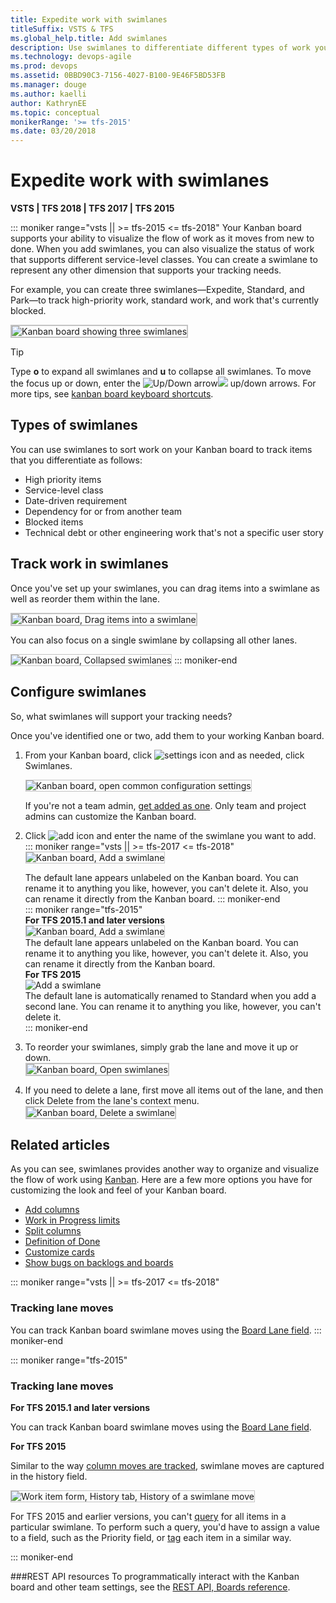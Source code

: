 ```yaml
---
title: Expedite work with swimlanes
titleSuffix: VSTS & TFS
ms.global_help.title: Add swimlanes
description: Use swimlanes to differentiate different types of work you track on the Kanban board in Visual Studio Team Services & Team Foundation Server 
ms.technology: devops-agile
ms.prod: devops
ms.assetid: 0BBD90C3-7156-4027-B100-9E46F5BD53FB
ms.manager: douge
ms.author: kaelliauthor: KathrynEE
ms.topic: conceptual
monikerRange: '>= tfs-2015'
ms.date: 03/20/2018
---
```


# Expedite work with swimlanes

<b>VSTS | TFS 2018 | TFS 2017 | TFS 2015</b> 

::: moniker range="vsts || >= tfs-2015 <= tfs-2018"
Your Kanban board supports your ability to visualize the flow of work as it moves from new to done. When you add swimlanes, you can also visualize the status of work that supports different service-level classes. You can create a swimlane to represent any other dimension that supports your tracking needs.    

For example, you can create three swimlanes&mdash;Expedite, Standard, and Park&mdash;to track high-priority work, standard work, and work that's currently blocked.  

<img src="_img/ALM_EW_IntroChart_3C.png" alt="Kanban board showing three swimlanes" style="border: 2px solid #C3C3C3;" />

> [!TIP]
>Type **o** to expand all swimlanes and **u** to collapse all swimlanes. To move the focus up or down, enter the ![Up/Down arrow](../_img/icons/Arrow_Up.png)![ ](../_img/icons/Arrow_Down.png) up/down arrows. For more tips, see [kanban board keyboard shortcuts](kanban-board-keyboard-shortcuts.md).


## Types of swimlanes  
You can use swimlanes to sort work on your Kanban board to track items that you differentiate as follows: 
*	High priority items  
*	Service-level class  
*	Date-driven requirement  
*	Dependency for or from another team   
*	Blocked items  
*	Technical debt or other engineering work that's not a specific user story  

## Track work in swimlanes  
Once you've set up your swimlanes, you can drag items into a swimlane as well as reorder them within the lane.  

<img src="_img/ALM_EW_MoveToNewLane.png" alt="Kanban board, Drag items into a swimlane" style="border: 2px solid #C3C3C3;" />

You can also focus on a single swimlane by collapsing all other lanes.

<img src="_img/ALM_EW_CollapseLanes.png" alt="Kanban board, Collapsed swimlanes" style="border: 1px solid #C3C3C3;" /> 
::: moniker-end

	
## Configure swimlanes 
So, what swimlanes will support your tracking needs?  

Once you've identified one or two, add them to your working Kanban board.  

1. From your Kanban board, click ![settings icon](../_img/icons/team-settings-gear-icon.png) and as needed, click Swimlanes.  

	<img src="../../boards/boards/_img/kanban-card-customize-open-settings.png" alt="Kanban board, open common configuration settings" style="border: 1px solid #C3C3C3;" /> 

	If you're not a team admin, [get added as one](../../organizations/settings/add-team-administrator.md). Only team and project admins can customize the Kanban board.

2.	Click ![add icon](../_img/icons/add_icon.png) and enter the name of the swimlane you want to add.       
	::: moniker range="vsts || >= tfs-2017 <= tfs-2018"    	
	<img src="_img/kanban-board-add-swimlane.png" alt="Kanban board, Add a swimlane" style="border: 1px solid #C3C3C3;" />     

	The default lane appears unlabeled on the Kanban board. You can rename it to anything you like, however, you can't delete it. Also, you can rename it directly from the Kanban board.
	::: moniker-end   
	::: moniker range="tfs-2015"   
	**For TFS 2015.1 and later versions**       
	<img src="_img/kanban-board-add-swimlane.png" alt="Kanban board, Add a swimlane" style="border: 1px solid #C3C3C3;" />     
	The default lane appears unlabeled on the Kanban board. You can rename it to anything you like, however, you can't delete it. Also, you can rename it directly from the Kanban board.    
	**For TFS 2015**    
	![Add a swimlane](_img/ALM_SW.AddLane.png)     
	The default lane is automatically renamed to Standard when you add a second lane. You can rename it to anything you like, however, you can't delete it.   
	::: moniker-end    
    
3.	To reorder your swimlanes, simply grab the lane and move it up or down.   
	<img src="_img/ALM_EW_ReorderLanes.png" alt="Kanban board, Open swimlanes" style="border: 2px solid #C3C3C3;" />   

4.	If you need to delete a lane, first move all items out of the lane, and then click Delete from the lane's context menu.      
	<img src="_img/ALM_EW_DeleteLane.png" alt="Kanban board, Delete a swimlane" style="border: 2px solid #C3C3C3;" />   

  
## Related articles

As you can see, swimlanes provides another way to organize and visualize the flow of work using [Kanban](kanban-basics.md). Here are a few more options you have for customizing the look and feel of your Kanban board.   

*	[Add columns](add-columns.md)  
*	[Work in Progress limits](wip-limits.md)   
*	[Split columns](split-columns.md)   
*	[Definition of Done](definition-of-done.md)   
*	[Customize cards](../../boards/boards/customize-cards.md)   
*	[Show bugs on backlogs and boards](../../organizations/settings/show-bugs-on-backlog.md)   



::: moniker range="vsts || >= tfs-2017 <= tfs-2018"		
### Tracking lane moves  

<!---**VSTS and TFS 2015.1 and later versions**-->
You can track Kanban board swimlane moves using the [Board Lane field](../track/query-by-workflow-changes.md#kanban_query_fields). 
::: moniker-end

::: moniker range="tfs-2015"
### Tracking lane moves  

**For TFS 2015.1 and later versions**  

You can track Kanban board swimlane moves using the [Board Lane field](../track/query-by-workflow-changes.md#kanban_query_fields).  

**For TFS 2015**

Similar to the way [column moves are tracked](add-columns.md), swimlane moves are captured in the history field.  

<img src="_img/ALM_EW_HistorySwimLanes.png" alt="Work item form, History tab, History of a swimlane move" style="border: 1px solid #C3C3C3;" />   

For TFS 2015 and earlier versions, you can't [query](../track/using-queries.md) for all items in a particular swimlane. To perform such a query, you'd have to assign a value to a field, such as the Priority field, or [tag](../track/add-tags-to-work-items.md) each item in a similar way.  

::: moniker-end


###REST API resources
To programmatically interact with the Kanban board and other team settings, see the [REST API, Boards reference](https://docs.microsoft.com/rest/api/vsts/work/boards).




<!---
> [!NOTE]   
> Swimlanes is a supported feature in TFS 2015 and later versions. Consider upgrading to a later TFS version. 
> -->